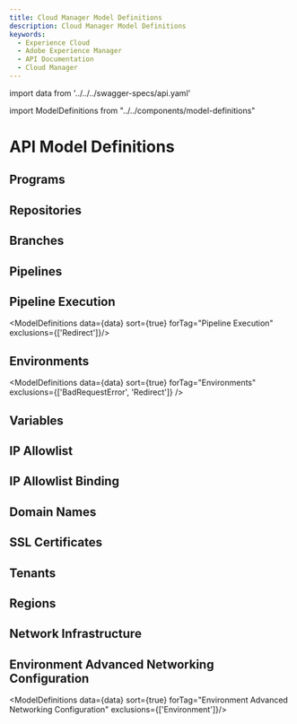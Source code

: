 ```yaml
---
title: Cloud Manager Model Definitions
description: Cloud Manager Model Definitions
keywords:
  - Experience Cloud
  - Adobe Experience Manager
  - API Documentation
  - Cloud Manager
---
```


import data from '../../../swagger-specs/api.yaml'

import ModelDefinitions from "../../components/model-definitions"

# API Model Definitions

## Programs

<ModelDefinitions data={data} sort={true} forTag="Programs" />

## Repositories

<ModelDefinitions data={data} sort={true} forTag="Repositories" />

## Branches

<ModelDefinitions data={data} sort={true} forTag="Branches" />

## Pipelines

<ModelDefinitions data={data} sort={true} forTag="Pipelines" />

## Pipeline Execution

<ModelDefinitions data={data} sort={true} forTag="Pipeline Execution" exclusions={['Redirect']}/>

## Environments

<ModelDefinitions data={data} sort={true} forTag="Environments" exclusions={['BadRequestError', 'Redirect']} />

## Variables

<ModelDefinitions data={data} sort={true} forTag="Variables" />

## IP Allowlist

<ModelDefinitions data={data} sort={true} forTag="IP Allowlist" />

## IP Allowlist Binding

<ModelDefinitions data={data} sort={true} forTag="IP Allowlist Binding" />

## Domain Names

<ModelDefinitions data={data} sort={true} forTag="Domain Names" />

## SSL Certificates

<ModelDefinitions data={data} sort={true} forTag="SSLCertificates" />

## Tenants

<ModelDefinitions data={data} sort={true} forTag="Tenants" />

## Regions

<ModelDefinitions data={data} sort={true} forTag="Regions" />

## Network Infrastructure

<ModelDefinitions data={data} sort={true} forTag="Network infrastructure" />

## Environment Advanced Networking Configuration

<ModelDefinitions data={data} sort={true} forTag="Environment Advanced Networking Configuration" exclusions={['Environment']}/>
